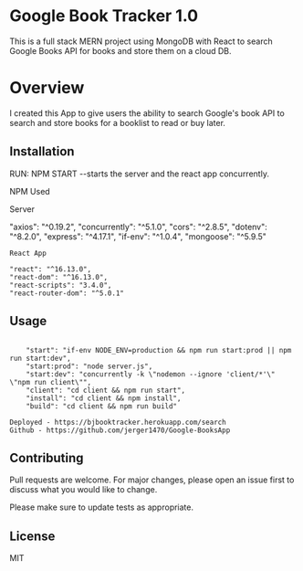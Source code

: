 # Google Book Tracker 1.0

This is a full stack MERN project using MongoDB with React to search Google Books API for books and store them on a cloud DB.

# Overview

I created this App to give users the ability to search Google's book API to search and store books for a booklist to read or buy later.

## Installation

RUN: NPM START
--starts the server and the react app concurrently.

NPM Used

Server

"axios": "^0.19.2",
"concurrently": "^5.1.0",
"cors": "^2.8.5",
"dotenv": "^8.2.0",
"express": "^4.17.1",
"if-env": "^1.0.4",
"mongoose": "^5.9.5"

    React App

    "react": "^16.13.0",
    "react-dom": "^16.13.0",
    "react-scripts": "3.4.0",
    "react-router-dom": "^5.0.1"

## Usage

```Javascript/React/Node.JS

    "start": "if-env NODE_ENV=production && npm run start:prod || npm run start:dev",
    "start:prod": "node server.js",
    "start:dev": "concurrently -k \"nodemon --ignore 'client/*'\" \"npm run client\"",
    "client": "cd client && npm run start",
    "install": "cd client && npm install",
    "build": "cd client && npm run build"

Deployed - https://bjbooktracker.herokuapp.com/search
Github - https://github.com/jerger1470/Google-BooksApp

```

## Contributing

Pull requests are welcome. For major changes, please open an issue first to discuss what you would like to change.

Please make sure to update tests as appropriate.

## License

MIT
